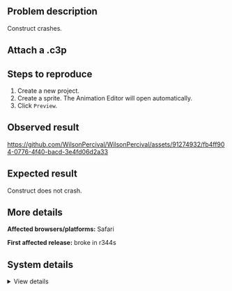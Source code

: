 ## Problem description

Construct crashes.

## Attach a .c3p



## Steps to reproduce

1. Create a new project.
2. Create a sprite. The Animation Editor will open automatically.
3. Click `Preview`.

## Observed result

https://github.com/WilsonPercival/WilsonPercival/assets/91274932/fb4ff904-0776-4f40-bacd-3e4fd06d2a33

## Expected result

Construct does not crash.

## More details



**Affected browsers/platforms:** Safari

**First affected release:** broke in r344s

## System details

<details><summary>View details</summary>

Error report information
Type: unhandled rejection
Reason: Error: CSS style for dialog min-height must specify the size in units of 'px' @ ifa@https://editor.construct.net/r344/main.js:289:279 af@https://editor.construct.net/r344/main.js:284:120 @https://editor.construct.net/r344/projectResources.js:10:486 asyncFunctionResume@[native code] Promise@[native code] lu@https://editor.construct.net/r344/projectResources.js:10:451 promiseReactionJob@[native code]
Stack: ifa@https://editor.construct.net/r344/main.js:289:279 af@https://editor.construct.net/r344/main.js:284:120 @https://editor.construct.net/r344/projectResources.js:10:486 asyncFunctionResume@[native code] Promise@[native code] lu@https://editor.construct.net/r344/projectResources.js:10:451 promiseReactionJob@[native code]
Construct version: r344
URL: https://editor.construct.net/
Date: Tue May 30 2023 21:56:01 GMT+0400 (Самара, стандартное время)
Uptime: 128.2 s
Platform information
Product: Construct 3 r344 (stable)
Browser: Safari 16.1
Browser engine: WebKit
Context: browser
Operating system: macOS 10.15.7
Device type: desktop
Device pixel ratio: 2
Logical CPU cores: 8
Approx. device memory: (unavailable)
User agent: Mozilla/5.0 (Macintosh; Intel Mac OS X 10_15_7) AppleWebKit/605.1.15 (KHTML, like Gecko) Version/16.1 Safari/605.1.15
Language setting: en-US
WebGL information
Version string: WebGL 2.0
Numeric version: 2
Supports NPOT textures: yes
Supports GPU profiling: no
Supports highp precision: yes
Vendor: Apple Inc.
Renderer: Apple GPU
Major performance caveat: no
Maximum texture size: 16384
Point size range: 1 to 511
Extensions: EXT_color_buffer_float, EXT_color_buffer_half_float, EXT_float_blend, EXT_texture_compression_bptc, EXT_texture_compression_rgtc, EXT_texture_filter_anisotropic, EXT_texture_norm16, KHR_parallel_shader_compile, OES_draw_buffers_indexed, OES_texture_float_linear, WEBGL_compressed_texture_astc, WEBGL_compressed_texture_etc, WEBGL_compressed_texture_etc1, WEBGL_compressed_texture_pvrtc, WEBKIT_WEBGL_compressed_texture_pvrtc, WEBGL_compressed_texture_s3tc, WEBGL_compressed_texture_s3tc_srgb, WEBGL_debug_renderer_info, WEBGL_debug_shaders, WEBGL_lose_context, WEBGL_multi_draw

</details>
